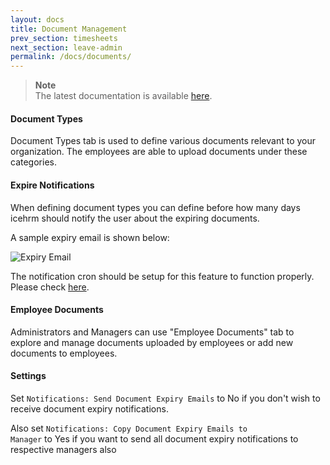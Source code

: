 ```yaml
---
layout: docs
title: Document Management
prev_section: timesheets
next_section: leave-admin
permalink: /docs/documents/
---
```


> **Note**  
The latest documentation is available [here](https://icehrm.com/explore/docs-category/documents/).   

#### Document Types

Document Types tab is used to define various documents relevant to your organization. 
The employees are able to upload documents under these categories.

#### Expire Notifications

When defining document types you can define before how many days icehrm should notify the user about the
expiring documents.

A sample expiry email is shown below:

![Expiry Email](https://icehrm.com/explore/wp-content/uploads/2023/02/Screenshot-from-2023-02-24-15-16-03.png)


The notification cron should be setup for this feature to function properly. Please check [here](https://icehrm.com/docs/post-installation).


#### Employee Documents

Administrators and Managers can use "Employee Documents" tab to explore and manage documents uploaded by employees or add new documents to employees.

#### Settings

Set <code>Notifications: Send Document Expiry Emails</code> to No if you don't wish to receive document expiry
notifications.

Also set <code>Notifications: Copy Document Expiry Emails to Manager</code> to Yes if you want to send all document
expiry notifications to respective managers also

